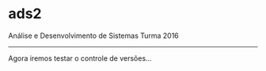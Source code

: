 ﻿# ads2
Análise e Desenvolvimento de Sistemas
Turma 2016
******************

Agora iremos testar o controle de versões...
